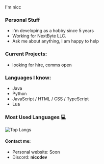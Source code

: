 I'm nicc

### Personal Stuff
- I'm developing as a hobby since 5 years
- Working for NextByte LLC.
- Ask me about anything, I am happy to help

### Current Projects:
- looking for hire, comms open

### Languages I know:
- Java
- Python
- JavaScript / HTML / CSS / TypeScript
- Lua

### Most Used Languages 💻

![Top Langs](https://github-readme-stats.vercel.app/api/top-langs/?username=niccdevs&langs_count=8)

#### Contact me:

- Personal website: Soon
- Discord: **niccdev**
  
